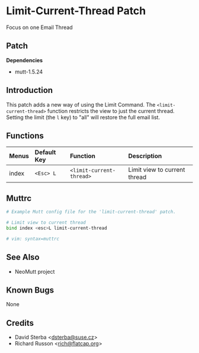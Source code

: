 Limit-Current-Thread Patch
==========================

Focus on one Email Thread

Patch
-----

**Dependencies**
-   mutt-1.5.24

Introduction
------------

This patch adds a new way of using the Limit Command. The
`<limit-current-thread>` function restricts the view to just the current thread.
Setting the limit (the `l` key) to "all" will restore the full email list.

Functions
---------

| Menus | Default Key | Function                 | Description                  |
|:------|:------------|:-------------------------|:-----------------------------|
| index | `<Esc> L`   | `<limit-current-thread>` | Limit view to current thread |

Muttrc
------

```bash
# Example Mutt config file for the 'limit-current-thread' patch.

# Limit view to current thread
bind index <esc>L limit-current-thread

# vim: syntax=muttrc
```

See Also
--------

-   NeoMutt project

Known Bugs
----------

None

Credits
-------

-   David Sterba \<dsterba@suse.cz\>
-   Richard Russon \<rich@flatcap.org\>

